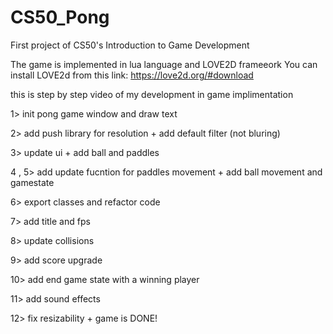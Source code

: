 # CS50_Pong
First project of CS50's Introduction to Game Development

The game is implemented in lua language and LOVE2D frameeork 
You can install LOVE2d from this link: https://love2d.org/#download

this is step by step video of my development in game implimentation


1> init pong game window and draw text

2> add push library for resolution + add default filter (not bluring)

3> update ui + add ball and paddles

4 , 5> add update fucntion for paddles movement + add ball movement and gamestate

6> export classes and refactor code

7> add title and fps

8> update collisions

9> add score upgrade

10> add end game state with a winning player

11> add sound effects

12> fix resizability + game is DONE!



